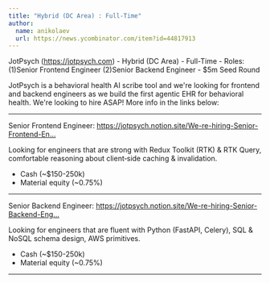 ```yaml
---
title: "Hybrid (DC Area) : Full-Time"
author:
  name: anikolaev
  url: https://news.ycombinator.com/item?id=44817913
---
```

JotPsych (<a href="https:&#x2F;&#x2F;jotpsych.com" rel="nofollow">https:&#x2F;&#x2F;jotpsych.com</a>) - Hybrid (DC Area) - Full-Time - Roles: (1)Senior Frontend Engineer (2)Senior Backend Engineer - $5m Seed Round

JotPsych is a behavioral health AI scribe tool and we&#x27;re looking for frontend and backend engineers as we build the first agentic EHR for behavioral health. We&#x27;re looking to hire ASAP! More info in the links below:

--------

Senior Frontend Engineer:
<a href="https:&#x2F;&#x2F;jotpsych.notion.site&#x2F;We-re-hiring-Senior-Frontend-Engineer-2298b5115659808b86f7f042f8a48835" rel="nofollow">https:&#x2F;&#x2F;jotpsych.notion.site&#x2F;We-re-hiring-Senior-Frontend-En...</a>

Looking for engineers that are strong with Redux Toolkit (RTK) &amp; RTK Query, comfortable reasoning about client‑side caching &amp; invalidation.

-  Cash (~$150-250k)
-  Material equity (~0.75%)

--------

Senior Backend Engineer: 
<a href="https:&#x2F;&#x2F;jotpsych.notion.site&#x2F;We-re-hiring-Senior-Backend-Engineer-2298b511565980e89219f602957a72ad" rel="nofollow">https:&#x2F;&#x2F;jotpsych.notion.site&#x2F;We-re-hiring-Senior-Backend-Eng...</a>

Looking for engineers that are fluent with Python (FastAPI, Celery), SQL &amp; NoSQL schema design, AWS primitives.

-  Cash (~$150-250k)
-  Material equity (~0.75%)

--------
<JobApplication />
